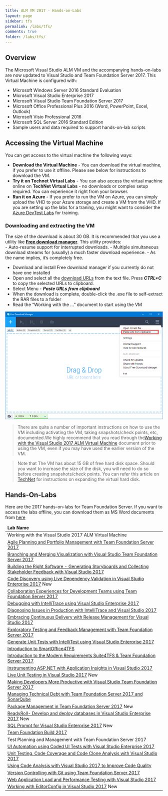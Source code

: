 ```yaml
---
title: ALM VM 2017 - Hands-on-Labs 
layout: page    
sidebar: tfs
permalink: /labs/tfs/
comments: true
folder: /labs/tfs/
---
```


## Overview
The Microsoft Visual Studio ALM VM and the accompanying hands-on-labs are now updated to Visual Studio and Team Foundation Server 2017. This Virtual Machine is configured with:

- Microsoft Windows Server 2016 Standard Evaluation    
- Microsoft Visual Studio Enterprise 2017     
- Microsoft Visual Studio Team Foundation Server 2017     
- Microsoft Office Professional Plus 2016 (Word, PowerPoint, Excel, Outlook)     
- Microsoft Visio Professional 2016     
- Microsoft SQL Server 2016 Standard Edition   
- Sample users and data required to support hands-on-lab scripts      

## Accessing the Virtual Machine

You can get access to the virtual machine the following ways:

- **Download the Virtual Machine** - You can download the virtual machine, if you prefer to use it offline. Please see below for instructions to download the VM.
- **Try it on Technet Virtual Labs** - You can also access the virtual machine online on **TechNet Virtual Labs**  - no downloads or complex setup required. You can experience it right from your browser.
- **Run it on Azure** - If you prefer to run the VM on Azure, you can simply upload the VHD to your Azure storage and create a VM from the VHD. If you are setting up the labs for a traning, you  might want to consider the [Azure DevTest Labs](https://docs.microsoft.com/en-us/azure/devtest-lab/devtest-lab-training-lab) for training.

### Downloading and extracting the VM   
The size of the download is about 30 GB. It is recommended that you use a utility like [**Free download manager**](http://www.freedownloadmanager.org/).  This utility provides:   
    - Auto-resume support for interrupted downloads.
    - Multiple simultaneous download streams for (usually) a much faster download experience.
    - As the name implies, it’s completely free.    

- Download and install Free download manager if you currently do not have one installed 
- Open and select all the [download URLs](almvm2017url.txt) from the text file. Press ***CTRL+C*** to copy the selected URLs to clipboard.
- Select Menu - ***Paste URLs from clipboard***      
- When the download is complete, double-click the .exe file to self-extract the RAR files to a folder       
- Read the “Working with the …” document to start using the VM     

![Free Download Manager](fdm.png)


>There are quite a number of important instructions on how to use the VM including activating the VM, taking snapshots/check points, etc, documented.We highly recommend that you read through the[Working with the Visual Studio 2017 ALM Virtual Machine]() document prior to using the VM, even if you may have used the earlier version of the VM. 

>Note that The VM has about 15 GB of free hard disk space. Should you want to increase the size of the disk, you will need to do so before creating snapshots/check points. You can refer this article on [TechNet]() for instructions on expanding the virtual hard disk.

## Hands-On-Labs

Here are the 2017 hands-on-labs for Team Foundation Server. If you want to access the labs offline, you can download them as MS Word documents from <a href="https://github.com/Microsoft/almvm/tree/master/labs/Word">here</a>
<table width="100%">
<thead><td><b>
Lab Name</b>
</td>
</thead>
<tr><td>Working with the Visual Studio 2017 ALM Virtual Machine</td></tr>
<tr><td><a href="agile/">Agile Planning and Portfolio Management with Team Foundation Server 2017</a></td></tr>
<tr><td><a href="branchingandmerging/">Branching and Merging Visualization with Visual Studio Team Foundation Server 2017</a></td></tr>
<tr><td><a href="storyboarding/">Building the Right Software - Generating Storyboards and Collecting Stakeholder Feedback with Visual Studio 2017</a></td></tr>
<tr><td><a href="architecturevalidation/">Code Discovery using Live Dependency Validation in Visual Studio Enterprise 2017</a>    <span class="label label-success">New</span></td></tr>
<tr><td><a href="devteamcollaboration/">Collaboration Experiences for Development Teams using Team Foundation Server 2017</a></td></tr>
<tr><td><a href="debugging/">Debugging with IntelliTrace using Visual Studio Enterprise 2017</a></td></tr>
<tr><td><a href="intellitrace/">Diagnosing Issues in Production with IntelliTrace and Visual Studio 2017</a></td></tr>
<tr><td><a href="releasemanagement/">Embracing Continuous Delivery with Release Management for Visual Studio 2017</a></td></tr>
<tr><td><a href="exploratorytesting/">Exploratory Testing and Feedback Management with Team Foundation Server 2017</a></td></tr>
<tr><td><a href="intellitest/">Generate Unit Tests with IntelliTest using Visual Studio Enterprise 2017</a></td></tr>
<tr><td><a href="smartword4tfs/">Introduction to SmartOffice4TFS</a></td></tr>
<tr><td><a href="smartword4tfs/">Introduction to the Modern Requirements Suite4TFS & Team Foundation Server 2017</a></td></tr>
<tr><td><a href="appinsights/">Instrumenting ASP.NET with Application Insights in Visual Studio 2017</a></td></tr>
<tr><td><a href="liveunittesting/">Live Unit Testing in Visual Studio 2017</a>    <span class="label label-success">New</span></td></tr>
<tr><td><a href="vsproductivity/">Making Developers More Productive with Visual Studio Team Foundation Server 2017</a></td></tr>
<tr><td><a href="technicaldebt/">Managing Technical Debt with Team Foundation Server 2017 and SonarQube</a></td></tr>
<tr><td><a href="packagemanagement/">Package Management in Team Foundation Server 2017</a>    <span class="label label-success">New</span></td></tr>
<tr><td><a href="readyroll/">ReadyRoll- Develop and deploy databases in Visual Studio Enterprise 2017</a>    <span class="label label-success">New</span></td></tr>
<tr><td><a href="sqlprompt/">SQL Prompt for Visual Studio Enterprise 2017</a>    <span class="label label-success">New</span></td></tr>
<tr><td><a href="build/">Team Foundation Build 2017</a></td></tr>
<tr><td><a hrf="manualtesting/">Test Planning and Management with Team Foundation Server 2017</a></td></tr>
<tr><td><a href="codedui/">UI Automation using Coded UI Tests with Visual Studio Enterprise 2017</a></td></tr>
<tr><td><a href="unittesting/">Unit Testing, Code Coverage and Code Clone Analysis with Visual Studio 2017</a></td></tr>
<tr><td><a href="codeanalysis/">Using Code Analysis with Visual Studio 2017 to Improve Code Quality</a></td></tr>
<tr><td><a href="git/">Version Controlling with Git using Team Foundation Server 2017</a></td></tr>
<tr><td><a href="load/">Web Application Load and Performance Testing with Visual Studio 2017</a></td></tr>
<tr><td><a href="editorconfig/">Working with EditorConfig in Visual Studio 2017</a>    <span class="label label-success">New</span></td></tr>
</table>
